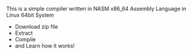 This is a simple compiler written in NASM x86_64 Assembly Language in Linux 64bit System

- Download zip file
- Extract
- Compile
- and Learn how it works!
